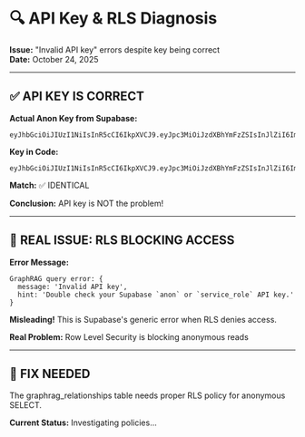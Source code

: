 # 🔍 API Key & RLS Diagnosis

**Issue:** "Invalid API key" errors despite key being correct  
**Date:** October 24, 2025

---

## ✅ **API KEY IS CORRECT**

**Actual Anon Key from Supabase:**
```
eyJhbGciOiJIUzI1NiIsInR5cCI6IkpXVCJ9.eyJpc3MiOiJzdXBhYmFzZSIsInJlZiI6Im5sZ2xkYXF0dWJybGNxZGRwcGJxIiwicm9sZSI6ImFub24iLCJpYXQiOjE3NTMwODkzMzksImV4cCI6MjA2ODY2NTMzOX0.IFaWqep1MBSofARiCUuzvAReC44hwGnmKOMNSd55nIM
```

**Key in Code:**
```
eyJhbGciOiJIUzI1NiIsInR5cCI6IkpXVCJ9.eyJpc3MiOiJzdXBhYmFzZSIsInJlZiI6Im5sZ2xkYXF0dWJybGNxZGRwcGJxIiwicm9sZSI6ImFub24iLCJpYXQiOjE3NTMwODkzMzksImV4cCI6MjA2ODY2NTMzOX0.IFaWqep1MBSofARiCUuzvAReC44hwGnmKOMNSd55nIM
```

**Match:** ✅ IDENTICAL

**Conclusion:** API key is NOT the problem!

---

## 🚨 **REAL ISSUE: RLS BLOCKING ACCESS**

**Error Message:**
```
GraphRAG query error: {
  message: 'Invalid API key',
  hint: 'Double check your Supabase `anon` or `service_role` API key.'
}
```

**Misleading!** This is Supabase's generic error when RLS denies access.

**Real Problem:** Row Level Security is blocking anonymous reads

---

## 🔧 **FIX NEEDED**

The graphrag_relationships table needs proper RLS policy for anonymous SELECT.

**Current Status:** Investigating policies...


